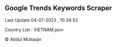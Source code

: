 

## Google Trends Keywords Scraper 
 
Last Update 04-07-2023 , 10:34:52

Country List :
VIETNAM.json



© Abdul Muttaqin 
